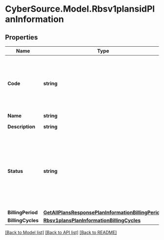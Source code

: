 # CyberSource.Model.Rbsv1plansidPlanInformation
## Properties

Name | Type | Description | Notes
------------ | ------------- | ------------- | -------------
**Code** | **string** | Plan code is an optional field, If not provided system generates and assign one  | [optional] 
**Name** | **string** | Plan name  | [optional] 
**Description** | **string** | Plan description  | [optional] 
**Status** | **string** | Updating to &#x60;DRAFT&#x60; is not allowed from &#x60;ACTIVE&#x60; and &#x60;INACTIVE&#x60; status.  Plan Status:  - &#x60;DRAFT&#x60;  - &#x60;ACTIVE&#x60;  - &#x60;INACTIVE&#x60;  | [optional] 
**BillingPeriod** | [**GetAllPlansResponsePlanInformationBillingPeriod**](GetAllPlansResponsePlanInformationBillingPeriod.md) |  | [optional] 
**BillingCycles** | [**Rbsv1plansPlanInformationBillingCycles**](Rbsv1plansPlanInformationBillingCycles.md) |  | [optional] 

[[Back to Model list]](../README.md#documentation-for-models) [[Back to API list]](../README.md#documentation-for-api-endpoints) [[Back to README]](../README.md)

